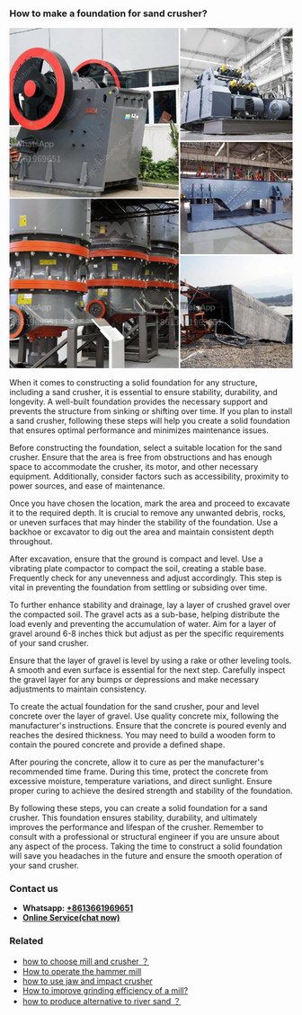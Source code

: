 <h3>How to make a foundation for sand crusher?</h3><img src='1701745330.jpg' alt=''><p>When it comes to constructing a solid foundation for any structure, including a sand crusher, it is essential to ensure stability, durability, and longevity. A well-built foundation provides the necessary support and prevents the structure from sinking or shifting over time. If you plan to install a sand crusher, following these steps will help you create a solid foundation that ensures optimal performance and minimizes maintenance issues.</p><p>Before constructing the foundation, select a suitable location for the sand crusher. Ensure that the area is free from obstructions and has enough space to accommodate the crusher, its motor, and other necessary equipment. Additionally, consider factors such as accessibility, proximity to power sources, and ease of maintenance.</p><p>Once you have chosen the location, mark the area and proceed to excavate it to the required depth. It is crucial to remove any unwanted debris, rocks, or uneven surfaces that may hinder the stability of the foundation. Use a backhoe or excavator to dig out the area and maintain consistent depth throughout.</p><p>After excavation, ensure that the ground is compact and level. Use a vibrating plate compactor to compact the soil, creating a stable base. Frequently check for any unevenness and adjust accordingly. This step is vital in preventing the foundation from settling or subsiding over time.</p><p>To further enhance stability and drainage, lay a layer of crushed gravel over the compacted soil. The gravel acts as a sub-base, helping distribute the load evenly and preventing the accumulation of water. Aim for a layer of gravel around 6-8 inches thick but adjust as per the specific requirements of your sand crusher.</p><p>Ensure that the layer of gravel is level by using a rake or other leveling tools. A smooth and even surface is essential for the next step. Carefully inspect the gravel layer for any bumps or depressions and make necessary adjustments to maintain consistency.</p><p>To create the actual foundation for the sand crusher, pour and level concrete over the layer of gravel. Use quality concrete mix, following the manufacturer's instructions. Ensure that the concrete is poured evenly and reaches the desired thickness. You may need to build a wooden form to contain the poured concrete and provide a defined shape.</p><p>After pouring the concrete, allow it to cure as per the manufacturer's recommended time frame. During this time, protect the concrete from excessive moisture, temperature variations, and direct sunlight. Ensure proper curing to achieve the desired strength and stability of the foundation.</p><p>By following these steps, you can create a solid foundation for a sand crusher. This foundation ensures stability, durability, and ultimately improves the performance and lifespan of the crusher. Remember to consult with a professional or structural engineer if you are unsure about any aspect of the process. Taking the time to construct a solid foundation will save you headaches in the future and ensure the smooth operation of your sand crusher.</p><h3>Contact us</h3><ul><li><strong>Whatsapp:&nbsp;<a href="https://wa.me/8613661969651">+8613661969651</a></strong></li><li><a href="https://swt.shibang-china.com/?git&amp;zhl&amp;How to make a foundation for sand crusher"><strong>Online Service(chat now)</strong></a></li></ul><h3>Related</h3><ul><li><a href='how to choose mill and crusher ？.md'>how to choose mill and crusher ？</a></li><li><a href='How to operate the hammer mill.md'>How to operate the hammer mill</a></li><li><a href='how to use jaw and impact crusher.md'>how to use jaw and impact crusher</a></li><li><a href='How to improve grinding efficiency of a mill.md'>How to improve grinding efficiency of a mill?</a></li><li><a href='how to produce alternative to river sand ？.md'>how to produce alternative to river sand ？</a></li></ul>